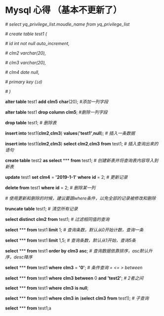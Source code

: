 # Mysql 心得 （基本不更新了）

*# select yq_privilege_list.moudle_name from yq_privilege_list*

*# create table test1 (*

*# id int not null auto_increment,*

*# clm2 varchar(20),*

*# clm3 varchar(20),*

*# clm4 date null,*

*# primary key (`id`)*

*# )*

**alter table** test1 **add** **clm5** **char**(20); *#添加一列字段*

**alter table** test1 **drop column** **clm5**; *#删除一列字段*

**drop table** test1; *#* *删除表*

**insert into** test1(**clm2**,**clm3**) **values**(**'test1'**,**null**); *#* *插入一条数据*

**insert into** test1(**clm2**,**clm3**) **select** **clm2**,**clm3** **from** test1; *#* *插入查询出来的语句*

**create table** test2 **as select** *** **from** test1; *#* *创建新表并将查询表内容导入到新表*

**update** test1 **set** **clm4** = **'2019-1-1'** **where** **id** = 2; *#* *更新记录*

**delete from** test1 **where** **id** = 2; *#* *删除某一列*

*#* *使用更新和删除的时候，建议要跟where条件，以免全部的记录被修改和删除*

**truncate table** test1; *#* *清空所有记录*

**select distinct** **clm2** **from** test1; *#* *过滤相同值的查询*

**select** *** **from** test1 **limit** 1; *#* *查询条数，默认从0开始计数，查询一条*

**select** *** **from** test1 **limit** 1,5; *#* *查询条数，默认从1开始，查询5条*

**select** *** **from** test1 **order by** **clm3** **asc**; *#* *查询数据依靠排序，asc默认升序，desc降序*

**select** *** **from** test1 **where** **clm3** = **'0'**; *#* *条件查询* *= <= > between*

**select** *** **from** test1 **where** **clm3** **between** 0 **and** **'test2'**; *# 2者之间*

**select** *** **from** test1 **where** **clm3** **is null**;

**select** *** **from** test1 **where** **clm3** **in** (**select** **clm3** **from** test1); *#* *子查询*

**select** *** **from** test1;a